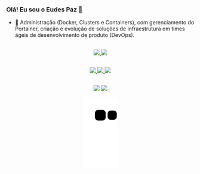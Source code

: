 ### Olá! Eu sou o Eudes Paz 👋

- 🔭 Administração (Docker, Clusters e Containers), com gerenciamento do Portainer, criação e evolução de soluções de infraestrutura em times ágeis de desenvolvimento de produto (DevOps).

##

<div align="center">
  <a href="https://github.com/eudespaz">
  <img height="180em" src="https://github-readme-stats.vercel.app/api?username=eudespaz&show_icons=true&theme=dark&include_all_commits=true&count_private=true"/>
  <img height="180em" src="https://github-readme-stats.vercel.app/api/top-langs/?username=eudespaz&layout=compact&langs_count=7&theme=dark"/>
</div>

  ##
  <div align="center">
  <img src="https://img.shields.io/badge/Zabbix-%23f01742.svg?&style=for-the-badge&logo=zabbix&logoColor=white"/>
  <img src="https://img.shields.io/badge/docker%20-%230db7ed.svg?&style=for-the-badge&logo=docker&logoColor=white"/>
  <img src="https://img.shields.io/badge/PHP-777BB4?style=for-the-badge&logo=php&logoColor=white"/>
  </div>
  
  ##
  
  
<div align="center"> 
  <a href="https://www.instagram.com/eudes22tiago/" target="_blank"><img src="https://img.shields.io/badge/-Instagram-%23E4405F?style=for-the-badge&logo=instagram&logoColor=white" target="_blank"></a>
  <a href="https://www.linkedin.com/in/eudes-paz-395ba7186/" target="_blank"><img src="https://img.shields.io/badge/-LinkedIn-%230077B5?style=for-the-badge&logo=linkedin&logoColor=white" target="_blank"></a> 
 
  ![Snake animation](https://github.com/eudespaz/eudespaz/blob/output/github-contribution-grid-snake.svg)
  
</div>
  
  
